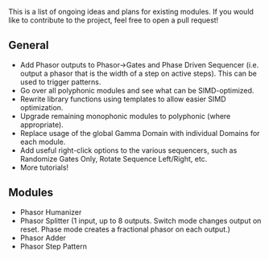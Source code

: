 This is a list of ongoing ideas and plans for existing modules. If you would like to contribute to the project, feel free to open a pull request!

## General
- Add Phasor outputs to Phasor->Gates and Phase Driven Sequencer (i.e. output a phasor that is the width of a step on active steps). This can be used to trigger patterns.
- Go over all polyphonic modules and see what can be SIMD-optimized.
- Rewrite library functions using templates to allow easier SIMD optimization.
- Upgrade remaining monophonic modules to polyphonic (where appropriate).
- Replace usage of the global Gamma Domain with individual Domains for each module.
- Add useful right-click options to the various sequencers, such as Randomize Gates Only, Rotate Sequence Left/Right, etc.
- More tutorials!

## Modules
- Phasor Humanizer
- Phasor Splitter (1 input, up to 8 outputs. Switch mode changes output on reset. Phase mode creates a fractional phasor on each output.)
- Phasor Adder
- Phasor Step Pattern